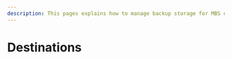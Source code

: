 ```yaml
---
description: This pages explains how to manage backup storage for MBS users
---
```


# Destinations

